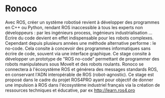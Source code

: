 # Ronoco
Avec ROS, créer un système robotisé revient à développer des programmes en C++ ou Python, rendant ROS inaccessible à tous les experts non développeurs : par les ingénieurs process, ingénieurs industrialisation ... Écrire du code devient en effet indispensable pour les robots complexes. Cependant depuis plusieurs années une méthode alternative performe : le no-code. Cela consite à concevoir des programmes informatiques sans écrire de code, souvent via une interface graphique. Ce stage consite à développer un prototype de "ROS no-code" permettant de programmer des robots manipulateurs sous MoveIt et des robots roulants. Ronoco se connectera à l'écosystème ROS et générera des messages standards ROS, en conservant l'ADN interopérable de ROS (robot-agnostic). Ce stage est proposé dans le cadre du projet ROS4PRO ayant pour objectif de donner une impulsion à ROS dans l'écosystème industriel français via la création de ressources techniques et éducative, par ex http://learn.ros4.pro

